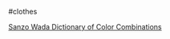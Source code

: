 #clothes 

[Sanzo Wada Dictionary of Color Combinations](https://www.wada-sanzo-colors.com/colors/cinnamon-rufous)
